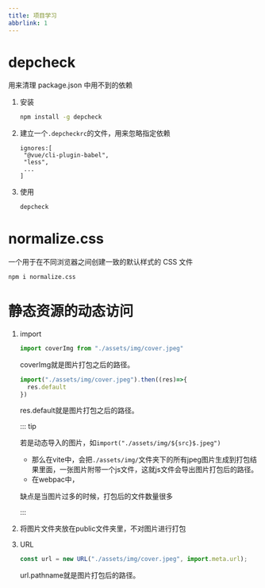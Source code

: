 ```yaml
---
title: 项目学习
abbrlink: 1
---
```

# depcheck

用来清理 package.json 中用不到的依赖

1. 安装

   ```sh
   npm install -g depcheck
   ```

2. 建立一个`.depcheckrc`的文件，用来忽略指定依赖

   ```
   ignores:[
   	"@vue/cli-plugin-babel",
   	"less",
   	...
   ]
   ```

3. 使用

   ```sh
   depcheck
   ```

# normalize.css

一个用于在不同浏览器之间创建一致的默认样式的 CSS 文件

```sh
npm i normalize.css
```

# 静态资源的动态访问

1. import

   ```javascript
   import coverImg from "./assets/img/cover.jpeg"
   ```

   coverImg就是图片打包之后的路径。

   ```javascript
   import("./assets/img/cover.jpeg").then((res)=>{
     res.default
   })
   ```

   res.default就是图片打包之后的路径。

   ::: tip

   若是动态导入的图片，如`import("./assets/img/${src}$.jpeg")`

   - 那么在vite中，会把`./assets/img/`文件夹下的所有jpeg图片生成到打包结果里面，一张图片附带一个js文件，这就js文件会导出图片打包后的路径。
   - 在webpac中，

   缺点是当图片过多的时候，打包后的文件数量很多

   :::

2. 将图片文件夹放在public文件夹里，不对图片进行打包

3. URL

   ```javascript
   const url = new URL("./assets/img/cover.jpeg", import.meta.url);
   ```

   url.pathname就是图片打包后的路径。

   